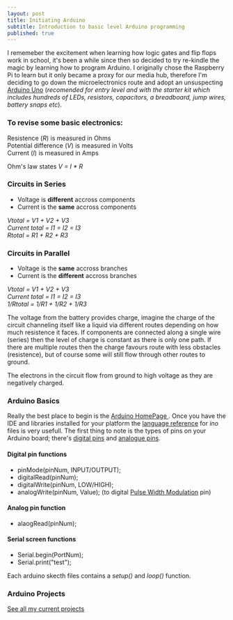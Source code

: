 ```yaml
---
layout: post
title: Initiating Arduino
subtitle: Introduction to basic level Arduino programming
published: true
---
```


I rememeber the excitement when learning how logic gates and flip flops work in school, it's been a while since then so decided to try re-kindle the magic by learning how to program Arduino. I originally chose the Raspberry Pi to learn but it only became a proxy for our media hub, therefore I'm deciding to go down the microelectronics route and adopt an unsuspecting [Arduino Uno](https://www.arduino.cc/en/Main/ArduinoStarterKit) (_recomended for entry level and with the starter kit which includes hundreds of LEDs, resistors, capacitors, a breadboard, jump wires, battery snaps etc_).

### To revise some basic electronics:

Resistence (_R_) is measured in Ohms  
Potential difference (_V_) is measured in Volts  
Current (_I_) is measured in Amps

Ohm's law states _V = I * R_ 

### Circuits in Series

* Voltage is **different** accross components
* Current is the **same** accross components

_Vtotal = V1 + V2 + V3_  
_Current total = I1 = I2 = I3_  
_Rtotal = R1 + R2 + R3_

### Circuits in  Parallel

* Voltage is the **same** accross branches
* Current is the **different** accross branches

_Vtotal = V1 + V2 + V3_  
_Current total = I1 = I2 = I3_  
_1/Rtotal = 1/R1 + 1/R2 + 1/R3_

The voltage from the battery provides charge, imagine the charge of the circuit channeling itself like a liquid via different routes depending on how much resistence it faces. If components are connected along a single wire (series) then the level of charge is constant as there is only one path. If there are multiple routes then the charge favours route with less obstacles (resistence), but of course some will still flow through other routes to ground.

The electrons in the circuit flow from ground to high voltage as they are negatively charged.

### Arduino Basics

Really the best place to begin is the [Arduino HomePage ](https://www.arduino.cc/en/Guide/HomePage). Once you have the IDE and libraries installed for your platform the [language reference](https://www.arduino.cc/en/Reference/HomePage) for _ino_ files is very usefull. The first thing to note is the types of pins on your Arduino board; there's [digital pins](https://www.arduino.cc/en/Tutorial/DigitalPins) and [analogue pins](https://www.arduino.cc/en/Tutorial/AnalogInputPins).

#### Digital pin functions
* pinMode(pinNum, INPUT/OUTPUT);  
* digitalRead(pinNum);  
* digitalWrite(pinNum, LOW/HIGH);  
* analogWrite(pinNum, Value); (to digital [Pulse Width Modulation](https://www.arduino.cc/en/Tutorial/PWM) pin)

#### Analog pin function
* alaogRead(pinNum);

#### Serial screen functions
* Serial.begin(PortNum);  
* Serial.print("test");

Each arduino skecth files contains a _setup()_ and _loop()_ function.

### Arduino Projects

[See all my current projects](https://blog.murraywynnes.com/arduino-projects/)
